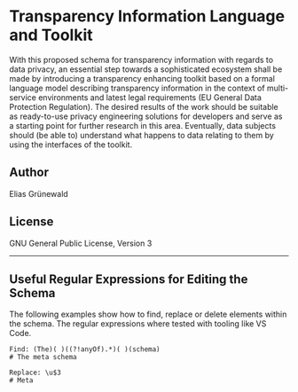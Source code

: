 # Transparency Information Language and Toolkit

With this proposed schema for transparency information with regards to data privacy, an essential step towards a sophisticated ecosystem shall be made by introducing a transparency enhancing toolkit based on a formal language model describing transparency information in the context of multi-service environments and latest legal requirements (EU General Data Protection Regulation). The desired results of the work should be suitable as ready-to-use privacy engineering solutions for developers and serve as a starting point for further research in this area. Eventually, data subjects should (be able to) understand what happens to data relating to them by using the interfaces of the toolkit.


## Author
Elias Grünewald

## License
GNU General Public License, Version 3

---

## Useful Regular Expressions for Editing the Schema

The following examples show how to find, replace or delete elements within the schema. The regular expressions where tested with tooling like VS Code.

```
Find: (The)( )((?!anyOf).*)( )(schema)
# The meta schema

Replace: \u$3
# Meta
```
